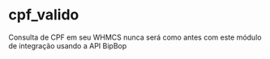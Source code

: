 # cpf_valido
Consulta de CPF em seu WHMCS nunca será como antes com este módulo de integração usando a API BipBop
